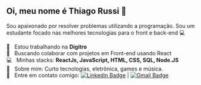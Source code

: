 ## Oi, meu nome é Thiago Russi 👋

Sou apaixonado por resolver problemas utilizando a programação.
Sou um estudante focado nas melhores tecnologias para o front e back-end :computer:

 :rocket:  &nbsp; Estou trabalhando na **Dígitro**
 <br/> 🖤 &nbsp; Buscando colaborar com projetos em Front-end usando React
 <br/> :computer: &nbsp; Minhas stacks: **ReactJs, JavaScript, HTML, CSS, SQL, Node.JS**
 <br/> 💬  &nbsp; Sobre mim: Curto tecnologias, eletrônica, games e música.
 <br/> :email: &nbsp; Entre em contato comigo: [![Linkedin Badge](https://img.shields.io/badge/-ThiagoRussi-blue?style=flat-square&logo=Linkedin&logoColor=white&link=https://www.linkedin.com/in/tgmarinho/)](https://www.linkedin.com/in/thiago-russi-79aa3b163/) 
| 
[![Gmail Badge](https://img.shields.io/badge/-thiagorussii@gmail.com-c14438?style=flat-square&logo=Gmail&logoColor=white&link=mailto:thiagorussii@gmail.com)](mailto:thiagorussii@gmail.com)
